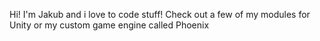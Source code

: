Hi! I'm Jakub and i love to code stuff!
Check out a few of my modules for Unity or my custom game engine called Phoenix
